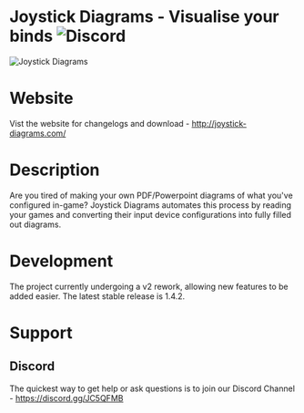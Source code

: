 # Joystick Diagrams - Visualise your binds ![Discord](https://img.shields.io/discord/733253732355276800?label=Discord)

![Joystick Diagrams](https://joystick-diagrams.com/img/main-hero.png)

# Website
Vist the website for changelogs and download - http://joystick-diagrams.com/

# Description
Are you tired of making your own PDF/Powerpoint diagrams of what you've configured in-game? Joystick Diagrams automates this process by reading your games and converting their input  device configurations into fully filled out diagrams.

# Development
The project currently undergoing a v2 rework, allowing new features to be added easier. The latest stable release is  1.4.2.

# Support

## Discord
The quickest way to get help or ask questions is to join our Discord Channel - https://discord.gg/JC5QFMB

